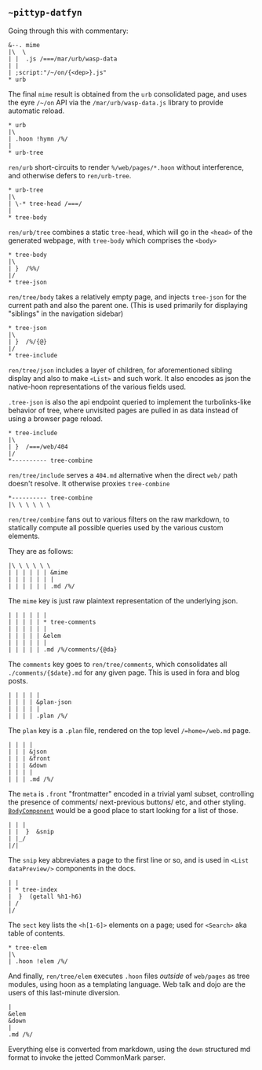 ## `~pittyp-datfyn`
Going through this with commentary:

```
&--. mime
|\  \
| |  .js /===/mar/urb/wasp-data
| |
| ;script:"/~/on/{<dep>}.js"
* urb
```

The final `mime` result is obtained from the `urb` consolidated page, and uses the eyre `/~/on` API via the `/mar/urb/wasp-data.js` library to provide automatic reload.

```
* urb
|\
| .hoon !hymn /%/
|
* urb-tree
```

`ren/urb` short-circuits to render `%/web/pages/*.hoon` without interference, and otherwise defers to `ren/urb-tree`.

```
* urb-tree
|\
| \-* tree-head /===/
|
* tree-body
```

`ren/urb/tree` combines a static `tree-head`, which will go in the `<head>` of
the generated webpage, with `tree-body` which comprises the `<body>`

```
* tree-body
|\
| }  /%%/
|/
* tree-json
```

`ren/tree/body` takes a relatively empty page, and injects `tree-json` for the
current path and also the parent one. (This is used primarily for displaying 
"siblings" in the navigation sidebar)

```
* tree-json
|\
| }  /%/{@}
|/
* tree-include
```

`ren/tree/json` includes a layer of children, for aforementioned sibling display
and also to make `<List>` and such work. It also encodes as json the native-hoon
representations of the various fields used.

`.tree-json` is also the api endpoint queried to implement the turbolinks-like
behavior of tree, where unvisited pages are pulled in as data instead of using a
browser page reload.

```
* tree-include
|\
| }  /===/web/404
|/
*---------- tree-combine
```

`ren/tree/include` serves a `404.md` alternative when the direct `web/` path
doesn't resolve. It otherwise proxies `tree-combine`

```
*---------- tree-combine
|\ \ \ \ \ \
```

`ren/tree/combine` fans out to various filters on the raw markdown,
to statically compute all possible queries used by the various custom elements.

They are as follows:

```
|\ \ \ \ \ \
| | | | | | &mime
| | | | | | |
| | | | | | .md /%/
```

The `mime` key is just raw plaintext representation of the underlying json.

```
| | | | | |
| | | | | * tree-comments
| | | | | |
| | | | | &elem
| | | | | |
| | | | | .md /%/comments/{@da}
```

The `comments` key goes to `ren/tree/comments`, which consolidates all
`./comments/{$date}.md` for any given page. This is used in fora and blog posts.

```
| | | | |
| | | | &plan-json
| | | | |
| | | | .plan /%/
```

The `plan` key is a `.plan` file, rendered on the top level `/=home=/web.md` page.

```
| | | |
| | | &json
| | | &front
| | | &down
| | | |
| | | .md /%/
```

The `meta` is `.front` "frontmatter" encoded in a trivial yaml subset,
controlling the presence of comments/ next-previous buttons/ etc, and other
styling. [`BodyComponent`](https://github.com/urbit/tree/blob/master/js/components/BodyComponent.coffee)
would be a good place to start looking for a list of those.

```
| | |
| |  }  &snip
| |_/
|/|
```

The `snip` key abbreviates a page to the first line or so, and is used in
`<List dataPreview/>` components in the docs.

```
| |
| * tree-index
|  }  (getall %h1-h6)
| /
|/
```

The `sect` key lists the `<h[1-6]>` elements on a page; used for `<Search>` aka
table of contents.

```
* tree-elem
|\
| .hoon !elem /%/
```

And finally, `ren/tree/elem` executes `.hoon` files *outside* of `web/pages` as
tree modules, using hoon as a templating language. Web talk and dojo are the
users of this last-minute diversion.

```
|
&elem
&down
|
.md /%/
```

Everything else is converted from markdown, using the `down` structured md format
to invoke the jetted CommonMark parser.